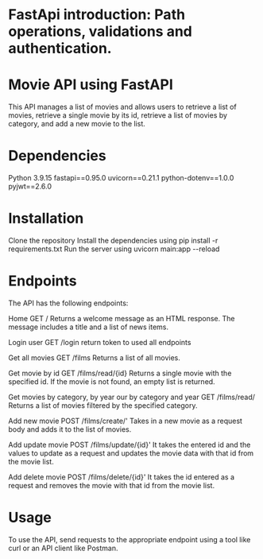 # FastApi introduction: Path operations, validations and authentication.

# Movie API using FastAPI
This API manages a list of movies and allows users to retrieve a list of movies, retrieve a single movie by its id, retrieve a list of movies by category, and add a new movie to the list.

# Dependencies
Python 3.9.15
fastapi==0.95.0
uvicorn==0.21.1
python-dotenv==1.0.0
pyjwt==2.6.0

# Installation
Clone the repository
Install the dependencies using pip install -r requirements.txt
Run the server using uvicorn main:app --reload

# Endpoints
The API has the following endpoints:

Home
GET /
Returns a welcome message as an HTML response. The message includes a title and a list of news items.

Login user
GET /login
return token to used all endpoints

Get all movies
GET /films
Returns a list of all movies.

Get movie by id
GET /films/read/{id}
Returns a single movie with the specified id. If the movie is not found, an empty list is returned.

Get movies by category, by year our by category and year
GET /films/read/
Returns a list of movies filtered by the specified category.

Add new movie
POST /films/create/'
Takes in a new movie as a request body and adds it to the list of movies.

Add update movie
POST /films/update/{id}'
It takes the entered id and the values to update as a request and updates the movie data with that id from the movie list.

Add delete movie
POST /films/delete/{id}'
It takes the id entered as a request and removes the movie with that id from the movie list.

# Usage
To use the API, send requests to the appropriate endpoint using a tool like curl or an API client like Postman.